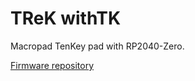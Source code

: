 # TReK withTK
Macropad TenKey pad with RP2040-Zero.

[Firmware repository](https://github.com/digitarhythm/qmk_firmware/tree/digitarhythm/keyboards/trek/withtk)
